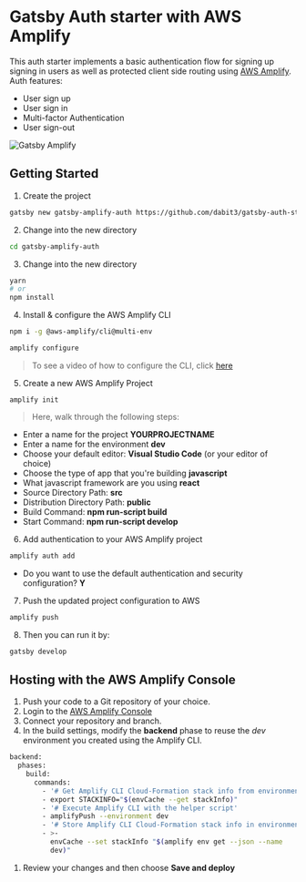 # Gatsby Auth starter with AWS Amplify

This auth starter implements a basic authentication flow for signing up signing in users as well as protected client side routing using [AWS Amplify](https://amplify.aws). Auth features:
- User sign up
- User sign in
- Multi-factor Authentication
- User sign-out

![Gatsby Amplify](https://github.com/swaminator/gatsby-auth-starter-aws-amplify/blob/master/src/images/gatby-auth.gif)

## Getting Started

1. Create the project

```sh
gatsby new gatsby-amplify-auth https://github.com/dabit3/gatsby-auth-starter-aws-amplify
```

2. Change into the new directory

```sh
cd gatsby-amplify-auth
```

3. Change into the new directory

```sh
yarn
# or
npm install
```

4. Install & configure the AWS Amplify CLI

```sh
npm i -g @aws-amplify/cli@multi-env

amplify configure
```

> To see a video of how to configure the CLI, click [here](https://www.youtube.com/watch?v=fWbM5DLh25U)

5. Create a new AWS Amplify Project

```
amplify init
```

> Here, walk through the following steps:

- Enter a name for the project __YOURPROJECTNAME__
- Enter a name for the environment __dev__
- Choose your default editor: __Visual Studio Code__ (or your editor of choice)
- Choose the type of app that you're building __javascript__
- What javascript framework are you using __react__
- Source Directory Path: __src__
- Distribution Directory Path: __public__
- Build Command: __npm run-script build__
- Start Command: __npm run-script develop__

6. Add authentication to your AWS Amplify project

```sh
amplify auth add
```

- Do you want to use the default authentication and security configuration? __Y__


7. Push the updated project configuration to AWS

```sh
amplify push
```

8. Then you can run it by:
```sh
gatsby develop
```

## Hosting with the AWS Amplify Console

1. Push your code to a Git repository of your choice.
1. Login to the [AWS Amplify Console](https://console.aws.amazon.com/amplify/home)
1. Connect your repository and branch.
1. In the build settings, modify the **backend** phase to reuse the *dev* environment you created using the Amplify CLI.

```sh
backend:
  phases:
    build:
      commands:
        - '# Get Amplify CLI Cloud-Formation stack info from environment cache'
        - export STACKINFO="$(envCache --get stackInfo)"
        - '# Execute Amplify CLI with the helper script'
        - amplifyPush --environment dev
        - '# Store Amplify CLI Cloud-Formation stack info in environment cache'
        - >-
          envCache --set stackInfo "$(amplify env get --json --name
          dev)"
```

1. Review your changes and then choose **Save and deploy**
